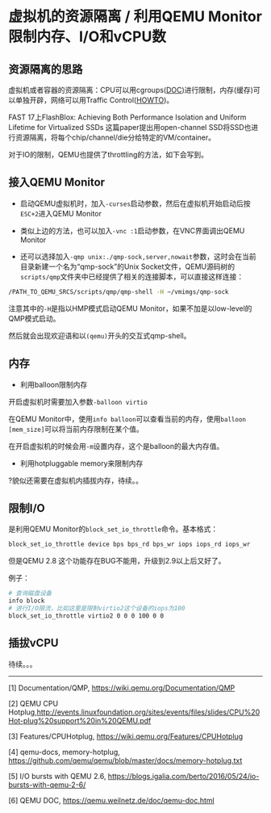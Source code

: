 # 虚拟机的资源隔离 / 利用QEMU Monitor限制内存、I/O和vCPU数

## 资源隔离的思路

虚拟机或者容器的资源隔离：CPU可以用cgroups([DOC](https://www.kernel.org/doc/Documentation/cgroup-v1/cgroups.txt))进行限制，内存(缓存)可以单独开辟，网络可以用Traffic Control([HOWTO](http://linux-ip.net/articles/Traffic-Control-HOWTO/))。

FAST 17上FlashBlox: Achieving Both Performance Isolation and Uniform Lifetime for Virtualized SSDs 这篇paper提出用open-channel SSD将SSD也进行资源隔离，将每个chip/channel/die分给特定的VM/container。

对于IO的限制，QEMU也提供了throttling的方法，如下会写到。

## 接入QEMU Monitor

* 启动QEMU虚拟机时，加入`-curses`启动参数，然后在虚拟机开始启动后按`ESC+2`进入QEMU Monitor

* 类似上边的方法，也可以加入`-vnc :1`启动参数，在VNC界面调出QEMU Monitor

* 还可以选择加入`-qmp unix:./qmp-sock,server,nowait`参数，这时会在当前目录新建一个名为“qmp-sock”的Unix Socket文件，QEMU源码树的`scripts/qmp`文件夹中已经提供了相关的连接脚本，可以直接这样连接：

```bash
/PATH_TO_QEMU_SRCS/scripts/qmp/qmp-shell -H ~/vmimgs/qmp-sock
```
注意其中的`-H`是指以HMP模式启动QEMU Monitor，如果不加是以low-level的QMP模式启动。

然后就会出现欢迎语和以`(qemu)`开头的交互式qmp-shell。


## 内存
* 利用balloon限制内存

开启虚拟机时需要加入参数`-balloon virtio`

在QEMU Monitor中，使用`info balloon`可以查看当前的内存，使用`balloon [mem_size]`可以将当前内存限制在某个值。

在开启虚拟机的时候会用`-m`设置内存，这个是balloon的最大内存值。

* 利用hotpluggable memory来限制内存

?貌似还需要在虚拟机内插拔内存，待续。。

## 限制I/O

是利用QEMU Monitor的`block_set_io_throttle`命令。基本格式：
```bash
block_set_io_throttle device bps bps_rd bps_wr iops iops_rd iops_wr
```

但是QEMU 2.8 这个功能存在BUG不能用，升级到2.9以上后又好了。

例子：
```bash
# 查询磁盘设备
info block
# 进行I/O限流，比如这里是限制virtio2这个设备的iops为100
block_set_io_throttle virtio2 0 0 0 100 0 0
```

## 插拔vCPU

待续。。。

---


[1] Documentation/QMP, https://wiki.qemu.org/Documentation/QMP

[2] QEMU CPU Hotplug,http://events.linuxfoundation.org/sites/events/files/slides/CPU%20Hot-plug%20support%20in%20QEMU.pdf

[3] Features/CPUHotplug, https://wiki.qemu.org/Features/CPUHotplug

[4] qemu-docs, memory-hotplug, https://github.com/qemu/qemu/blob/master/docs/memory-hotplug.txt

[5] I/O bursts with QEMU 2.6, https://blogs.igalia.com/berto/2016/05/24/io-bursts-with-qemu-2-6/

[6] QEMU DOC, https://qemu.weilnetz.de/doc/qemu-doc.html